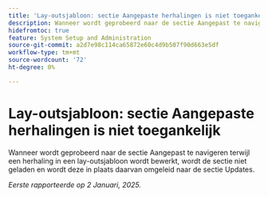 ```yaml
---
title: 'Lay-outsjabloon: sectie Aangepaste herhalingen is niet toegankelijk'
description: Wanneer wordt geprobeerd naar de sectie Aangepast te navigeren terwijl een herhaling in een lay-outsjabloon wordt bewerkt, wordt de sectie niet geladen en wordt deze in plaats daarvan omgeleid naar de sectie Updates.
hidefromtoc: true
feature: System Setup and Administration
source-git-commit: a2d7e98c114ca65872e60c4d9b507f90d663e5df
workflow-type: tm+mt
source-wordcount: '72'
ht-degree: 0%

---
```


# Lay-outsjabloon: sectie Aangepaste herhalingen is niet toegankelijk

Wanneer wordt geprobeerd naar de sectie Aangepast te navigeren terwijl een herhaling in een lay-outsjabloon wordt bewerkt, wordt de sectie niet geladen en wordt deze in plaats daarvan omgeleid naar de sectie Updates.

_Eerste rapporteerde op 2 Januari, 2025._
